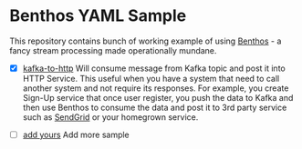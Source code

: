 # Benthos YAML Sample

This repository contains bunch of working example of using 
[Benthos](https://www.benthos.dev/) - a fancy stream processing made operationally mundane.


* [x] [kafka-to-http](/benthos/kafka-to-http) Will consume message from Kafka topic and post it into HTTP Service.
  This useful when you have a system that need to call another system and not require its responses.
  For example, you create Sign-Up service that once user register, you push the data to Kafka and then use Benthos
  to consume the data and post it to 3rd party service such as [SendGrid](https://docs.sendgrid.com/api-reference/mail-send/mail-send) or your homegrown service.
  
* [ ] [add yours](#) Add more sample